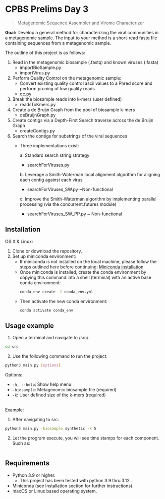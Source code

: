 # CPBS Prelims Day 3
> Metagenomic Sequence Assembler and Virome Characterizer 

**Goal:** Develop a general method for characterizing the viral communities in a metagenomic sample. The input to your method is a short-read fastq file containing sequences from a metagenomic sample. 

The outline of this project is as follows:
1. Read in the metagenomic biosample (.fastq) and known viruses (.fasta) 
    - importBioSample.py
    - importVirus.py
2. Perform Quality Control on the metagenomic sample:
    - Convert existing quality control ascii values to a Phred score and perform pruning of low quality reads
    - qc.py
3. Break the biosample reads into k-mers (user defined)
    - readsToKmers.py
4. Create a de Bruijn Graph from the pool of biosample k-mers
    - deBruijnGraph.py
5. Create contigs via a Depth-First Search traverse across the de Bruijn Graph
    - createContigs.py
6. Search the contigs for substrings of the viral sequences
    - Three implementations exist: 

        a. Standard search string strategy
        - searchForViruses.py

        b. Leverage a Smith-Waterman local alignment algorithm for aligning each contig against each virus 
        - searchForViruses_SW.py ~Non-functional

        c. Improve the Smith-Waterman algorithm by implementing parallel processing (via the concurrent.futures module) 
        - searchForViruses_SW_PP.py ~ Non-functional

## Installation

OS X & Linux:
1. Clone or download the repository.
2. Set up miniconda environment:
    - If miniconda is not installed on the local machine, please follow the steps outlined here before continuing: [Miniconda installation](https://docs.anaconda.com/free/miniconda/)
    - Once miniconda is installed, create the conda environment by copying this command into a shell (terminal) with an active base conda environment:
        ```sh
        conda env create -f conda_env.yml
        ```
    - Then activate the new conda environment:
        ```sh
        conda activate conda_env
        ```

## Usage example
1. Open a terminal and navigate to /src/:
```sh
cd src
```
2. Use the following command to run the project: 
```sh
python3 main.py [options]
```
Options:
- `-h, --help`: Show help menu
- `-biosample`: Metagenomic biosample file (required)
- `-k`: User defined size of the k-mers (required)

<br>
Example:

1. After navigating to src:
```sh
python3 main.py -biosample synthetic -k 5
```
2. Let the program execute, you will see time stamps for each component. Such as:
```sh

```

## Requirements
- Python 3.9 or higher. 
    - This project has been tested with python 3.9 thru 3.12.
- Miniconda (see Installation section for further instructions).
- macOS or Linux based operating system.
